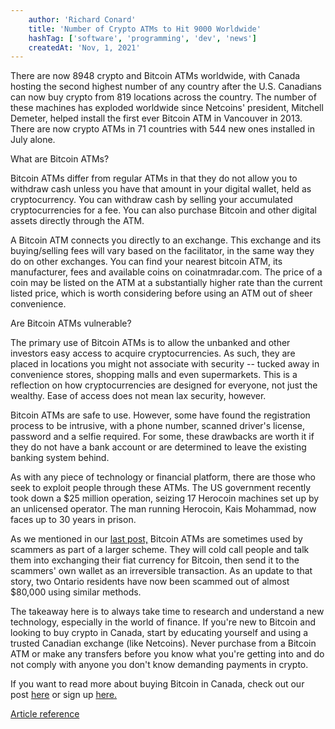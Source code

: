 ```yaml
---
    author: 'Richard Conard'
    title: 'Number of Crypto ATMs to Hit 9000 Worldwide'
    hashTag: ['software', 'programming', 'dev', 'news']
    createdAt: 'Nov, 1, 2021'
---
```


There are now 8948 crypto and Bitcoin ATMs worldwide, with Canada hosting the second highest number of any country after the U.S. Canadians can now buy crypto from 819 locations across the country. The number of these machines has exploded worldwide since Netcoins' president, Mitchell Demeter, helped install the first ever Bitcoin ATM in Vancouver in 2013. There are now crypto ATMs in 71 countries with 544 new ones installed in July alone.

What are Bitcoin ATMs?

Bitcoin ATMs differ from regular ATMs in that they do not allow you to withdraw cash unless you have that amount in your digital wallet, held as cryptocurrency. You can withdraw cash by selling your accumulated cryptocurrencies for a fee. You can also purchase Bitcoin and other digital assets directly through the ATM.

A Bitcoin ATM connects you directly to an exchange. This exchange and its buying/selling fees will vary based on the facilitator, in the same way they do on other exchanges. You can find your nearest bitcoin ATM, its manufacturer, fees and available coins on coinatmradar.com. The price of a coin may be listed on the ATM at a substantially higher rate than the current listed price, which is worth considering before using an ATM out of sheer convenience.

Are Bitcoin ATMs vulnerable?

The primary use of Bitcoin ATMs is to allow the unbanked and other investors easy access to acquire cryptocurrencies. As such, they are placed in locations you might not associate with security -- tucked away in convenience stores, shopping malls and even supermarkets. This is a reflection on how cryptocurrencies are designed for everyone, not just the wealthy. Ease of access does not mean lax security, however.

Bitcoin ATMs are safe to use. However, some have found the registration process to be intrusive, with a phone number, scanned driver's license, password and a selfie required. For some, these drawbacks are worth it if they do not have a bank account or are determined to leave the existing banking system behind.

As with any piece of technology or financial platform, there are those who seek to exploit people through these ATMs. The US government recently took down a $25 million operation, seizing 17 Herocoin machines set up by an unlicensed operator. The man running Herocoin, Kais Mohammad, now faces up to 30 years in prison.

As we mentioned in our [last post,](https://netcoins.ca/blog/canadian-authorities-dealing-with-bitcoin-phone-scams/) Bitcoin ATMs are sometimes used by scammers as part of a larger scheme. They will cold call people and talk them into exchanging their fiat currency for Bitcoin, then send it to the scammers' own wallet as an irreversible transaction. As an update to that story, two Ontario residents have now been scammed out of almost $80,000 using similar methods.

The takeaway here is to always take time to research and understand a new technology, especially in the world of finance. If you're new to Bitcoin and looking to buy crypto in Canada, start by educating yourself and using a trusted Canadian exchange (like Netcoins). Never purchase from a Bitcoin ATM or make any transfers before you know what you're getting into and do not comply with anyone you don't know demanding payments in crypto.

If you want to read more about buying Bitcoin in Canada, check out our post [here](https://netcoins.ca/buy-bitcoin/) or sign up [here.](https://netcoins.app/register)

[Article reference](https://www.amazines.com/Software/article_detail.cfm/6259722?articleid=6259722)
